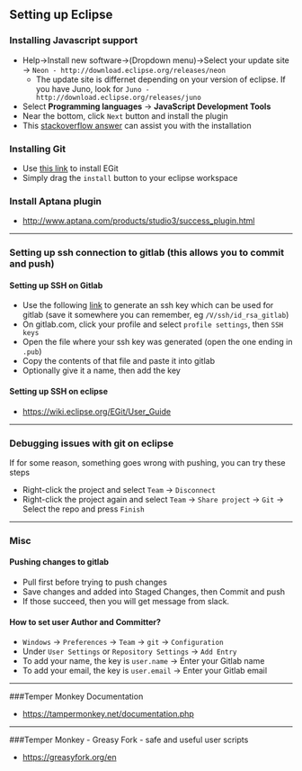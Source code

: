 ## Setting up Eclipse


### Installing Javascript support
- Help->Install new software->(Dropdown menu)->Select your update site -> `Neon - http://download.eclipse.org/releases/neon`
	- The update site is differnet depending on your version of eclipse. If you have Juno, look for `Juno - http://download.eclipse.org/releases/juno`
- Select **Programming languages** -> **JavaScript Development Tools**
- Near the bottom, click `Next` button and install the plugin
- This [stackoverflow answer](http://stackoverflow.com/a/15772176/2089675) can assist you with the installation


### Installing Git

- Use [this link](https://marketplace.eclipse.org/content/egit-git-team-provider) to install EGit
- Simply drag the `install` button to your eclipse workspace


### Install Aptana plugin
- http://www.aptana.com/products/studio3/success_plugin.html

------------------------------------------------------------------

### Setting up ssh connection to gitlab (this allows you to commit and push)

#### Setting up SSH on Gitlab
- Use the following [link][gen ssh] to generate an ssh key which can be used for gitlab (save it somewhere you can remember, eg `/V/ssh/id_rsa_gitlab`)
- On gitlab.com, click your profile and select `profile settings`, then `SSH keys`
- Open the file where your ssh key was generated (open the one ending in `.pub`)
- Copy the contents of that file and paste it into gitlab
- Optionally give it a name, then add the key


#### Setting up SSH on eclipse
- https://wiki.eclipse.org/EGit/User_Guide


------------------------------------------------------------------

### Debugging issues with git on eclipse
If for some reason, something goes wrong with pushing, you can try these steps

- Right-click the project and select `Team` -> `Disconnect`
- Right-click the project again and select `Team` -> `Share project` -> `Git` -> Select the repo and press `Finish`

------------------------------------------------------------------
### Misc

#### Pushing changes to gitlab
- Pull first before trying to push changes
- Save changes and added into Staged Changes, then Commit and push
- If those succeed, then you will get message from slack.

#### How to set user Author and Committer?
- `Windows` -> `Preferences` -> `Team` -> `git` -> `Configuration`
- Under `User Settings` or `Repository Settings` -> `Add Entry`
- To add your name, the key is `user.name` -> Enter your Gitlab name
- To add your email, the key is `user.email` -> Enter your Gitlab email

[gen ssh]: https://help.github.com/articles/generating-a-new-ssh-key-and-adding-it-to-the-ssh-agent/

------------------------------------------------------------------
###Temper Monkey Documentation
- https://tampermonkey.net/documentation.php

------------------------------------------------------------------
###Temper Monkey - Greasy Fork - safe and useful user scripts
- https://greasyfork.org/en
